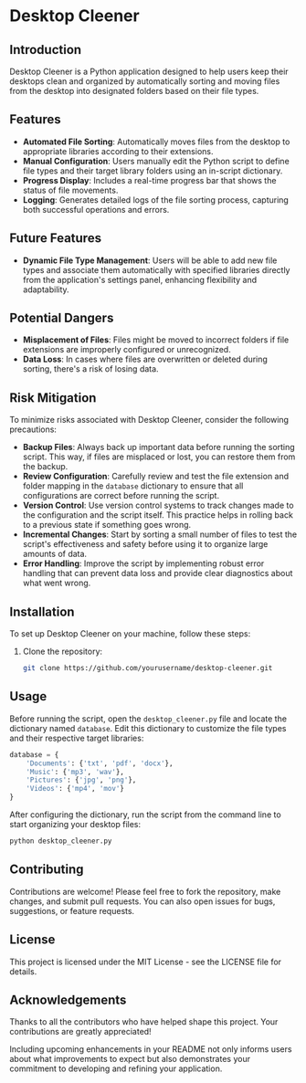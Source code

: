 
# Desktop Cleener

## Introduction

Desktop Cleener is a Python application designed to help users keep their desktops clean and organized by automatically sorting and moving files from the desktop into designated folders based on their file types.

## Features

- **Automated File Sorting**: Automatically moves files from the desktop to appropriate libraries according to their extensions.
- **Manual Configuration**: Users manually edit the Python script to define file types and their target library folders using an in-script dictionary.
- **Progress Display**: Includes a real-time progress bar that shows the status of file movements.
- **Logging**: Generates detailed logs of the file sorting process, capturing both successful operations and errors.

## Future Features

- **Dynamic File Type Management**: Users will be able to add new file types and associate them automatically with specified libraries directly from the application's settings panel, enhancing flexibility and adaptability.

## Potential Dangers

- **Misplacement of Files**: Files might be moved to incorrect folders if file extensions are improperly configured or unrecognized.
- **Data Loss**: In cases where files are overwritten or deleted during sorting, there's a risk of losing data.

## Risk Mitigation

To minimize risks associated with Desktop Cleener, consider the following precautions:

- **Backup Files**: Always back up important data before running the sorting script. This way, if files are misplaced or lost, you can restore them from the backup.
- **Review Configuration**: Carefully review and test the file extension and folder mapping in the `database` dictionary to ensure that all configurations are correct before running the script.
- **Version Control**: Use version control systems to track changes made to the configuration and the script itself. This practice helps in rolling back to a previous state if something goes wrong.
- **Incremental Changes**: Start by sorting a small number of files to test the script's effectiveness and safety before using it to organize large amounts of data.
- **Error Handling**: Improve the script by implementing robust error handling that can prevent data loss and provide clear diagnostics about what went wrong.

## Installation

To set up Desktop Cleener on your machine, follow these steps:

1. Clone the repository:

   ```bash
   git clone https://github.com/yourusername/desktop-cleener.git
   ```

## Usage

Before running the script, open the `desktop_cleener.py` file and locate the dictionary named `database`. Edit this dictionary to customize the file types and their respective target libraries:

```python
database = {
    'Documents': {'txt', 'pdf', 'docx'},
    'Music': {'mp3', 'wav'},
    'Pictures': {'jpg', 'png'},
    'Videos': {'mp4', 'mov'}
}
```

After configuring the dictionary, run the script from the command line to start organizing your desktop files:

```bash
python desktop_cleener.py
```

## Contributing

Contributions are welcome! Please feel free to fork the repository, make changes, and submit pull requests. You can also open issues for bugs, suggestions, or feature requests.

## License

This project is licensed under the MIT License - see the LICENSE file for details.

## Acknowledgements

Thanks to all the contributors who have helped shape this project. Your contributions are greatly appreciated!

Including upcoming enhancements in your README not only informs users about what improvements to expect but also demonstrates your commitment to developing and refining your application.
